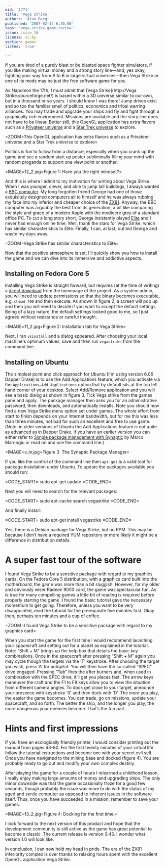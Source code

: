 ```yaml
---
nid: '1771'
title: 'Vega Strike'
authors: 'Alan Berg'
published: '2007-02-14 6:30:00'
tags: 'vega-strike,game-review'
issue: issue_16
license: cc-by
section: games
listed: 'true'

---
```

If you are tired of a purely blast or be blasted space fighter simulators, if you like making virtual money and a strong story line—and, yes okay, fighting your way from A to B in large virtual universes—then Vega Strike or one of its mods may be just the free software game for you.

As Napoleon the 17th, I must admit that [Vega Strike](http://Vega Strike.sourceforge.net/) is based within a 3D universe similar to our own, but in a thousand or so years. I should know I was there! Jump drives exist and so too the familiar smell of politics, economics and tribal warring alliances. You may trade and upgrade your ships and fly and fight through a graphically rich environment. Missions are available and the story line does not have to be linear. Better still, this OpenGL application has extra flavors such as a [Privateer universe](http://wcuniverse.sourceforge.net/) and a [Star Trek universe](http://wcuniverse.sourceforge.net/vegatrek/) to explore.


=ZOOM=This OpenGL application has extra flavors such as a Privateer universe and a Star Trek universe to explore=

Politics is fun to follow from a distance, especially when you crank up the game and see a random start up poster subliminally filling your mind with random proganda to support one view point or another.


=IMAGE=f2_2.jpg=Figure 1: Have you the right mindset?=

And this is where I admit to my motivation for writing about Vega Strike. When I was younger, clever, and able to jump tall buildings, I always wanted a [BBC computer](http://en.wikipedia.org/wiki/BBC_Micro). My long forgotten friend George had one of those exquisitely designed computers all to himself and he was always rubbing my face into my inferior and cheaper choice of the [ZX81](http://en.wikipedia.org/wiki/ZX81). Anyway, the BBC computer was arguably the best from its generation, a bit like comparing the style and grace of a modern Apple with the mediocre grey of a standard office PC. To cut a long story short, George insistently played [Elite](http://en.wikipedia.org/wiki/Elite_%28computer_game%29) and I never had enough online time. Well, thank the stars for Vega Strike, which has similar characteristics to Elite. Finally, I can, at last, out bid George and waste my days away.


=ZOOM=Vega Strike has similar characteristics to Elite=

Now that the positive atmosphere is set, I'll quickly show you how to install the game and we can dive into its immersive and addictive aspects.


## Installing on Fedora Core 5

Installing Vega Strike is straight forward, but requires (at the time of writing) a [direct download](http://prdownloads.sourceforge.net/vegastrike/vegastrike-0.4.3-base.bz2.run) from the homepage of the project. As a system admin, you will need to update permissions so that the binary becomes executable, e.g. `chmod 700` and then execute. As shown in figure 2, a screen will pop up and then you will need to decide if you want to accept the default settings. Being of a lazy nature, the default settings looked good to me, so I just agreed without resistance or careful thought.


=IMAGE=f1_2.jpg=Figure 2: Installation tab for Vega Strike=

Next, I ran `vsinstall` and a dialog appeared. After choosing your local machine's optimum values, save and then run `vegastrike` from the command line.


## Installing on Ubuntu

The simplest point and click approach for Ubuntu (I'm using version 6.06 Dapper Drake) is to use the Add Applications feature, which you activate via the `Applications→Add Applications` option that by default sits at the top left hand corner of your desktop. Select Add/Remove application and you will see a basic dialog as shown in figure 3. Tick Vega strike from the games pane and apply. The package manager then asks you for an administrative password, then downloads, and automatically installs. Note you should now find a new Vega Strike menu option set under games. The whole effort from start to finish depends on your Internet bandwidth, but for me this was less than three minutes, not bad for such an excellent and free to use game. (Note: in older versions of Ubuntu the Add Applications feature is not quite as advanced as in Dapper Drake. If you have an earlier version you can either refer to [Simple package management with Synaptic](http://www.freesoftwaremagazine.com/articles/synaptic_intro) by Marco Marongiu or read on and use the command line.)


=IMAGE=v_in.jpg=Figure 3: The Synaptic Package Manager=

If you like the control of the command line then `apt-get` is a valid tool for package installation under Ubuntu. To update the packages available you should run:


=CODE_START=
sudo apt-get update
=CODE_END=

Next you will need to search for the relevant packages:


=CODE_START=
sudo apt-cache search vegastrike
=CODE_END=

And finally install:


=CODE_START=
sudo apt-get install vegastrike
=CODE_END=

Yes, there is a Debian package for Vega Strike, but no RPM. This may be because I don’t have a required YUM repository or more likely it might be a difference in distribution details.


# A super fast tour of the software

I found Vega Strike to be a sensitive package with regard to my graphics cards. On the Fedora Core 5 distribution, with a graphics card built into the motherboard, the game was more than a bit sluggish. However, for my older and obviously wiser Radeon 9000 card, the game was spectacular fun. As is true for many compelling games a little bit of reading is required before properly starting the game. I found the basic tutorial gave the necessary momentum to get going. Therefore, unless you want to be very disappointed, read the tutorial for the prerequisite five minutes first. Okay then, perhaps ten minutes and a cup of coffee.


=ZOOM=I found Vega Strike to be a sensitive package with regard to my graphics card=

When you start the game for the first time I would recommend launching your spacecraft and setting out for a planet as explained in the tutorial. Note: “Shift + M” brings up the help box that details the basic key combinations. Once in the spacecraft after pressing “Shift + M” again you may cycle though the targets via the ‘T’ keystroke. After choosing the target you wish, press ‘A’ for autopilot. You will then have the so-called “SPEC” drive engaged. Pressing “Tab” fires the after burners and, when used in combination with the SPEC drive, it’ll get you places fast. The arrow keys maneuver the craft and the F1 to F8 keys allow you to view the situation from different camera angles. To dock get close to your target, announce your presence with keystroke ‘0’ and then dock with ‘D’. The more you play, the easier the game becomes. You can trade, go on missions, update your spacecraft, and so forth. The better the ship, and the longer you play, the more dangerous your enemies become. That’s the fun part.


# Hints and first impressions

If you have an ecologically friendly printer, I would consider printing out the manual from pages 63-80. For the first twenty minutes of your virtual life follow the tutorial instructions and become one with your secret evil self. Once you have navigated to the mining base and docked (figure 4). You are probably ready to go out and modify your own complex destiny.

After playing the game for a couple of hours I relearned a childhood lesson, I really enjoy making large amounts of money and upgrading ships. The only minor downside was that the game occasionally froze for a good few seconds, though probably the issue was more to do with the status of my aged and senile computer as opposed to inherent issues in the software itself. Thus, once you have succeeded in a mission, remember to save your games.


=IMAGE=f3_2.jpg=Figure 4: Docking for the first time.=

I look forward to the next version of this product and hope that the development community is still active as the game has great potential to become a classic. The current release is version 0.43. I wonder what version 1.0 will look like.

In conclusion, I can now hold my head in pride. The era of the ZX81 inferiority complex is over thanks to relaxing hours spent with the excellent OpenGL application Vega Strike.

